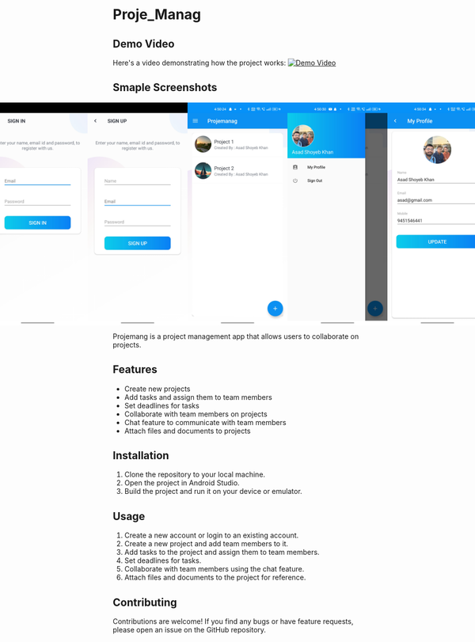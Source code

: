 # Proje_Manag

## Demo Video

Here's a video demonstrating how the project works: 
[![Demo Video](https://img.youtube.com/vi/X20v25QpNFo/0.jpg)](https://www.youtube.com/watch?v=X20v25QpNFo)


## Smaple Screenshots

<div style="display:flex; justify-content:center; align-items:center;">
  <img src="Screenshot1.jpg" alt="Photo 1" width="250" height="450">
  <img src="Screenshot2.jpg" alt="Photo 1" width="250" height="450">
  <img src="Screenshot3.jpg" alt="Photo 1" width="250" height="450">
  <img src="Screenshot4.jpg" alt="Photo 1" width="250" height="450">
  <img src="Screenshot5.jpg" alt="Photo 1" width="250" height="450">
  <img src="Screenshot6.jpg" alt="Photo 1" width="250" height="450">
  <img src="Screenshot7.jpg" alt="Photo 1" width="250" height="450">
</div>


Projemang is a project management app that allows users to collaborate on projects.

## Features

- Create new projects
- Add tasks and assign them to team members
- Set deadlines for tasks
- Collaborate with team members on projects
- Chat feature to communicate with team members
- Attach files and documents to projects

## Installation

1. Clone the repository to your local machine.
2. Open the project in Android Studio.
3. Build the project and run it on your device or emulator.

## Usage

1. Create a new account or login to an existing account.
2. Create a new project and add team members to it.
3. Add tasks to the project and assign them to team members.
4. Set deadlines for tasks.
5. Collaborate with team members using the chat feature.
6. Attach files and documents to the project for reference.

## Contributing

Contributions are welcome! If you find any bugs or have feature requests, please open an issue on the GitHub repository.




